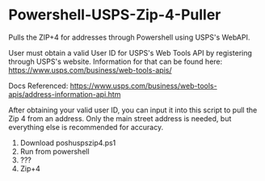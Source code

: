# Powershell-USPS-Zip-4-Puller
Pulls the ZIP+4 for addresses through Powershell using USPS's WebAPI.

User must obtain a valid User ID for USPS's Web Tools API by registering through USPS's website. Information for that can be found here: https://www.usps.com/business/web-tools-apis/

Docs Referenced: https://www.usps.com/business/web-tools-apis/address-information-api.htm

After obtaining your valid user ID, you can input it into this script to pull the Zip 4 from an address. Only the main street address is needed, but everything else is recommended for accuracy.

1. Download poshuspszip4.ps1
2. Run from powershell
3. ???
4. Zip+4
